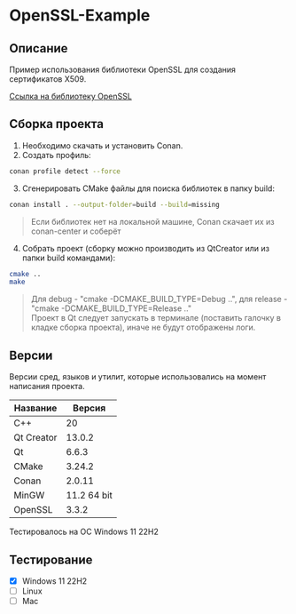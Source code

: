 # OpenSSL-Example

## Описание

Пример использования библиотеки OpenSSL для создания сертификатов X509.

[Ссылка на библиотеку OpenSSL](https://github.com/openssl/openssl "OpenSSL")

## Сборка проекта

1. Необходимо скачать и установить Conan.
2. Создать профиль:

```bash
conan profile detect --force
```

3. Сгенерировать CMake файлы для поиска библиотек в папку build:

```bash
conan install . --output-folder=build --build=missing
```

> Если библиотек нет на локальной машине, Conan скачает их из conan-center и соберёт

4. Собрать проект (cборку можно производить из QtCreator или из папки build командами):

```bash
cmake ..
make
```
> Для debug - "cmake -DCMAKE_BUILD_TYPE=Debug ..", для release - "cmake -DCMAKE_BUILD_TYPE=Release .."  
> Проект в Qt следует запускать в терминале (поставить галочку в кладке сборка проекта), иначе не будут отображены логи.

## Версии

Версии сред, языков и утилит, которые использовались на момент написания проекта.

| Название      | Версия               |
| --------------|----------------------|
| C++           | 20                   |
| Qt Creator    | 13.0.2               |
| Qt            | 6.6.3                |
| CMake         | 3.24.2               |
| Conan         | 2.0.11               |
| MinGW         | 11.2 64 bit          |
| OpenSSL       | 3.3.2                |

Тестировалось на ОС Windows 11 22H2

## Тестирование

- [x] Windows 11 22H2
- [ ] Linux
- [ ] Mac
